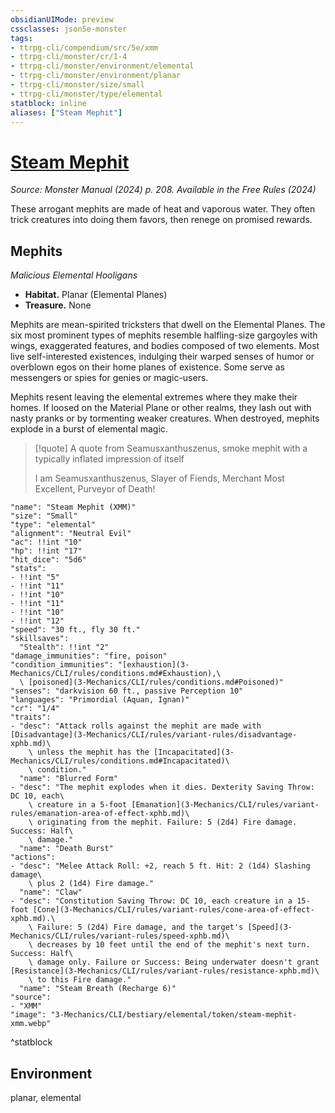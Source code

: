 ```yaml
---
obsidianUIMode: preview
cssclasses: json5e-monster
tags:
- ttrpg-cli/compendium/src/5e/xmm
- ttrpg-cli/monster/cr/1-4
- ttrpg-cli/monster/environment/elemental
- ttrpg-cli/monster/environment/planar
- ttrpg-cli/monster/size/small
- ttrpg-cli/monster/type/elemental
statblock: inline
aliases: ["Steam Mephit"]
---
```

# [Steam Mephit](3-Mechanics\CLI\bestiary\elemental/steam-mephit-xmm.md)
*Source: Monster Manual (2024) p. 208. Available in the Free Rules (2024)*  

These arrogant mephits are made of heat and vaporous water. They often trick creatures into doing them favors, then renege on promised rewards.

## Mephits

*Malicious Elemental Hooligans*

- **Habitat.** Planar (Elemental Planes)  
- **Treasure.** None  

Mephits are mean-spirited tricksters that dwell on the Elemental Planes. The six most prominent types of mephits resemble halfling-size gargoyles with wings, exaggerated features, and bodies composed of two elements. Most live self-interested existences, indulging their warped senses of humor or overblown egos on their home planes of existence. Some serve as messengers or spies for genies or magic-users.

Mephits resent leaving the elemental extremes where they make their homes. If loosed on the Material Plane or other realms, they lash out with nasty pranks or by tormenting weaker creatures. When destroyed, mephits explode in a burst of elemental magic.

> [!quote] A quote from Seamusxanthuszenus, smoke mephit with a typically inflated impression of itself  
> 
> I am Seamusxanthuszenus, Slayer of Fiends, Merchant Most Excellent, Purveyor of Death!


```statblock
"name": "Steam Mephit (XMM)"
"size": "Small"
"type": "elemental"
"alignment": "Neutral Evil"
"ac": !!int "10"
"hp": !!int "17"
"hit_dice": "5d6"
"stats":
- !!int "5"
- !!int "11"
- !!int "10"
- !!int "11"
- !!int "10"
- !!int "12"
"speed": "30 ft., fly 30 ft."
"skillsaves":
  "Stealth": !!int "2"
"damage_immunities": "fire, poison"
"condition_immunities": "[exhaustion](3-Mechanics/CLI/rules/conditions.md#Exhaustion),\
  \ [poisoned](3-Mechanics/CLI/rules/conditions.md#Poisoned)"
"senses": "darkvision 60 ft., passive Perception 10"
"languages": "Primordial (Aquan, Ignan)"
"cr": "1/4"
"traits":
- "desc": "Attack rolls against the mephit are made with [Disadvantage](3-Mechanics/CLI/rules/variant-rules/disadvantage-xphb.md)\
    \ unless the mephit has the [Incapacitated](3-Mechanics/CLI/rules/conditions.md#Incapacitated)\
    \ condition."
  "name": "Blurred Form"
- "desc": "The mephit explodes when it dies. Dexterity Saving Throw: DC 10, each\
    \ creature in a 5-foot [Emanation](3-Mechanics/CLI/rules/variant-rules/emanation-area-of-effect-xphb.md)\
    \ originating from the mephit. Failure: 5 (2d4) Fire damage. Success: Half\
    \ damage."
  "name": "Death Burst"
"actions":
- "desc": "Melee Attack Roll: +2, reach 5 ft. Hit: 2 (1d4) Slashing damage\
    \ plus 2 (1d4) Fire damage."
  "name": "Claw"
- "desc": "Constitution Saving Throw: DC 10, each creature in a 15-foot [Cone](3-Mechanics/CLI/rules/variant-rules/cone-area-of-effect-xphb.md).\
    \ Failure: 5 (2d4) Fire damage, and the target's [Speed](3-Mechanics/CLI/rules/variant-rules/speed-xphb.md)\
    \ decreases by 10 feet until the end of the mephit's next turn. Success: Half\
    \ damage only. Failure or Success: Being underwater doesn't grant [Resistance](3-Mechanics/CLI/rules/variant-rules/resistance-xphb.md)\
    \ to this Fire damage."
  "name": "Steam Breath (Recharge 6)"
"source":
- "XMM"
"image": "3-Mechanics/CLI/bestiary/elemental/token/steam-mephit-xmm.webp"
```
^statblock

## Environment

planar, elemental